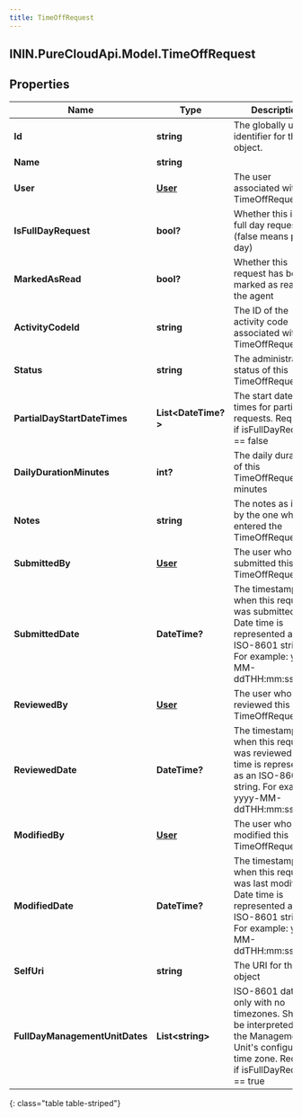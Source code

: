 ```yaml
---
title: TimeOffRequest
---
```

## ININ.PureCloudApi.Model.TimeOffRequest

## Properties

|Name | Type | Description | Notes|
|------------ | ------------- | ------------- | -------------|
| **Id** | **string** | The globally unique identifier for the object. | [optional] |
| **Name** | **string** |  | [optional] |
| **User** | [**User**](User.html) | The user associated with this TimeOffRequest | |
| **IsFullDayRequest** | **bool?** | Whether this is a full day request (false means partial day) | |
| **MarkedAsRead** | **bool?** | Whether this request has been marked as read by the agent | |
| **ActivityCodeId** | **string** | The ID of the activity code associated with this TimeOffRequest | |
| **Status** | **string** | The administrative status of this TimeOffRequest | |
| **PartialDayStartDateTimes** | **List&lt;DateTime?&gt;** | The start date-times for partial day requests.  Required if isFullDayRequest == false | [optional] |
| **DailyDurationMinutes** | **int?** | The daily duration of this TimeOffRequest in minutes | |
| **Notes** | **string** | The notes as input by the one who entered the TimeOffRequest | [optional] |
| **SubmittedBy** | [**User**](User.html) | The user who submitted this TimeOffRequest | [optional] |
| **SubmittedDate** | **DateTime?** | The timestamp when this request was submitted. Date time is represented as an ISO-8601 string. For example: yyyy-MM-ddTHH:mm:ss.SSSZ | [optional] |
| **ReviewedBy** | [**User**](User.html) | The user who reviewed this TimeOffRequest | [optional] |
| **ReviewedDate** | **DateTime?** | The timestamp when this request was reviewed. Date time is represented as an ISO-8601 string. For example: yyyy-MM-ddTHH:mm:ss.SSSZ | [optional] |
| **ModifiedBy** | [**User**](User.html) | The user who last modified this TimeOffRequest | [optional] |
| **ModifiedDate** | **DateTime?** | The timestamp when this request was last modified. Date time is represented as an ISO-8601 string. For example: yyyy-MM-ddTHH:mm:ss.SSSZ | [optional] |
| **SelfUri** | **string** | The URI for this object | [optional] |
| **FullDayManagementUnitDates** | **List&lt;string&gt;** | ISO-8601 date only with no timezones.  Should be interpreted in the Management Unit&#39;s configured time zone.  Required if isFullDayRequest == true | [optional] |
{: class="table table-striped"}


